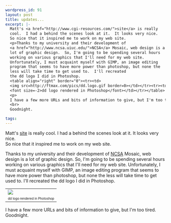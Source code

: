 ```yaml
--- 
wordpress_id: 91
layout: post
title: updates...
excerpt: |-
  Matt's <a href="http://www.cgi-resources.com/">site</a> is really 
  cool.  I had a behind the scenes look at it.  It looks very nice.  
  So nice that it inspired me to work on my web site.
  <p>Thanks to my university and their development of
  <a href="http://www.ncsa.uiuc.edu/">NCSA</a> Mosaic, web design is a 
  lot of graphic design.  So, I'm going to be spending several hours 
  working on various graphics that I'll need for my web site.  
  Unfortunately, I must acquaint myself with GIMP, an image editing 
  program that seems to have more power than photoshop, but none the 
  less will take time to get used to.  I'll recreated
  the dd logo I did in Photoshop.  
  <table align="right" border="0"><tr><td>
  <img src=http://ftmax.com/pics/dd.logo.gif border=0></td></tr><tr><td>
  <font size=-2>dd logo rendered in Photoshop</font></td></tr></table>
  <p>
  I have a few more URLs and bits of information to give, but I'm too tired.
  <br>
  Goodnight.

tags: 
---
```


Matt's <a href="http://www.cgi-resources.com/">site</a> is really 
cool.  I had a behind the scenes look at it.  It looks very nice.  
So nice that it inspired me to work on my web site.
<p>Thanks to my university and their development of
<a href="http://www.ncsa.uiuc.edu/">NCSA</a> Mosaic, web design is a 
lot of graphic design.  So, I'm going to be spending several hours 
working on various graphics that I'll need for my web site.  
Unfortunately, I must acquaint myself with GIMP, an image editing 
program that seems to have more power than photoshop, but none the 
less will take time to get used to.  I'll recreated
the dd logo I did in Photoshop.  
<table align="right" border="0"><tr><td>
<img src=http://ftmax.com/pics/dd.logo.gif border=0></td></tr><tr><td>
<font size=-2>dd logo rendered in Photoshop</font></td></tr></table>
<p>
I have a few more URLs and bits of information to give, but I'm too tired.
<br>
Goodnight.
